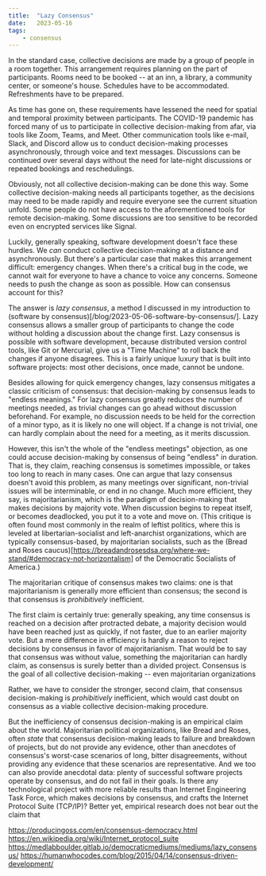 ```yaml
---
title:  "Lazy Consensus"
date:   2023-05-16
tags:
	- consensus
---
```


In the standard case, collective decisions are made by a group of people in a room together. This arrangement requires planning on the part of participants. Rooms need to be booked -- at an inn, a library, a community center, or someone's house. Schedules have to be accommodated. Refreshments have to be prepared.

As time has gone on, these requirements have lessened the need for spatial and temporal proximity between participants. The COVID-19 pandemic has forced many of us to participate in collective decision-making from afar, via tools like Zoom, Teams, and Meet. Other communication tools like e-mail, Slack, and Discord allow us to conduct decision-making processes asynchronously, through voice and text messages. Discussions can be continued over several days without the need for late-night discussions or repeated bookings and reschedulings.

Obviously, not all collective decision-making can be done this way. Some collective decision-making needs all participants together, as the decisions may need to be made rapidly and require everyone see the current situation unfold. Some people do not have access to the aforementioned tools for remote decision-making. Some discussions are too sensitive to be recorded even on encrypted services like Signal.

Luckily, generally speaking, software development doesn't face these hurdles. We *can* conduct collective decision-making at a distance and asynchronously. But there's a particular case that makes this arrangement difficult: emergency changes. When there's a critical bug in the code, we cannot wait for everyone to have a chance to voice any concerns. Someone needs to push the change as soon as possible. How can consensus account for this?

The answer is *lazy consensus*, a method I discussed in my introduction to (software by consensus)[/blog/2023-05-06-software-by-consensus/]. Lazy consensus allows a smaller group of participants to change the code without holding a discussion about the change first. Lazy consensus is possible with software development, because distributed version control tools, like Git or Mercurial, give us a "Time Machine" to roll back the changes if anyone disagrees. This is a fairly unique luxury that is built into software projects: most other decisions, once made, cannot be undone.

Besides allowing for quick emergency changes, lazy consensus mitigates a classic criticism of consensus: that decision-making by consensus leads to "endless meanings." For lazy consensus greatly reduces the number of meetings needed, as trivial changes can go ahead without discussion beforehand. For example, no discussion needs to be held for the correction of a minor typo, as it is likely no one will object. If a change is not trivial, one can hardly complain about the need for a meeting, as it merits discussion.

However, this isn't the whole of the "endless meetings" objection, as one could accuse decision-making by consensus of being "endless" in duration. That is, they claim, reaching consensus is sometimes impossible, or takes too long to reach in many cases. One can argue that lazy consensus doesn't avoid this problem, as many meetings over significant, non-trivial issues will be interminable, or end in no change. Much more efficient, they say, is majoritarianism, which is the paradigm of decision-making that makes decisions by majority vote. When discussion begins to repeat itself, or becomes deadlocked, you put it to a vote and move on. (This critique is often found most commonly in the realm of leftist politics, where this is leveled at libertarian-socialist and left-anarchist organizations, which are typically consensus-based, by majoritarian socialists, such as the (Bread and Roses caucus)[https://breadandrosesdsa.org/where-we-stand/#democracy-not-horizontalism] of the Democratic Socialists of America.)

The majoritarian critique of consensus makes two claims: one is that majoritarianism is generally more efficient than consensus; the second is that consensus is *prohibitively* inefficient. 

The first claim is certainly true: generally speaking, any time consensus is reached on a decision after protracted debate, a majority decision would have been reached just as quickly, if not faster, due to an earlier majority vote. But a mere difference in efficiency is hardly a reason to reject decisions by consensus in favor of majoritarianism. That would be to say that consensus was without value, something the majoritarian can hardly claim, as consensus is surely better than a divided project. Consensus is the goal of all collective decision-making -- even majoritarian organizations 

Rather, we have to consider the stronger, second claim, that consensus decision-making is *prohibitively* inefficient, which would cast doubt on consensus as a viable collective decision-making procedure. 

But the inefficiency of consensus decision-making is an empirical claim about the world. Majoritarian political organizations, like Bread and Roses, often *state* that consensus decision-making leads to failure and breakdown of projects, but do not provide any evidence, other than anecdotes of consensus's worst-case scenarios of long, bitter disagreements, without providing any evidence that these scenarios are representative. And we too can also provide anecdotal data: plenty of successful software projects operate by consensus, and do not fail in their goals. Is there any technological project with more reliable results than Internet Engineering Task Force, which makes decisions by consensus, and crafts the Internet Protocol Suite (TCP/IP)? Better yet, empirical research does not bear out the claim that 

https://producingoss.com/en/consensus-democracy.html
https://en.wikipedia.org/wiki/Internet_protocol_suite
https://medlabboulder.gitlab.io/democraticmediums/mediums/lazy_consensus/
https://humanwhocodes.com/blog/2015/04/14/consensus-driven-development/